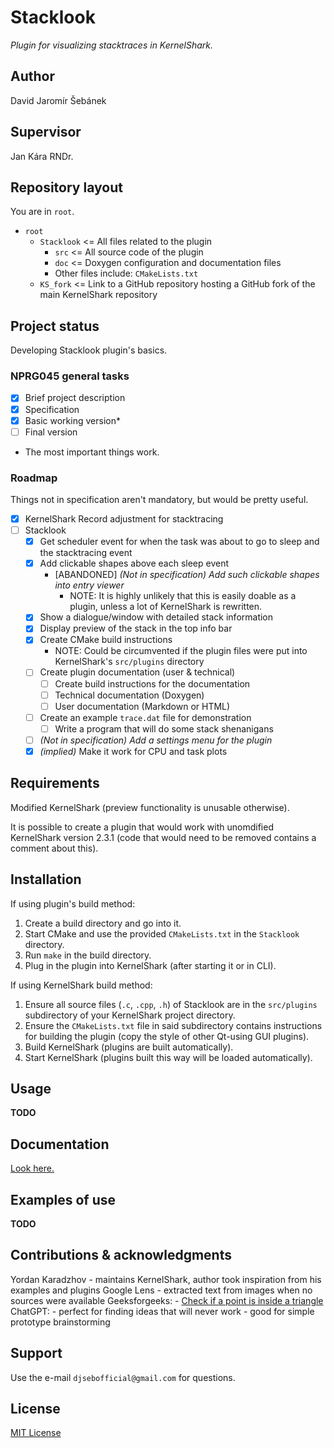 # Stacklook
*Plugin for visualizing stacktraces in KernelShark.*

## Author

David Jaromír Šebánek

## Supervisor

Jan Kára RNDr.

## Repository layout

You are in `root`.

- `root`
    - `Stacklook` <= All files related to the plugin
        - `src` <= All source code of the plugin
        - `doc` <= Doxygen configuration and documentation files
        - Other files include: `CMakeLists.txt`
    - `KS_fork` <= Link to a GitHub repository hosting a GitHub fork of the main KernelShark repository


## Project status

Developing Stacklook plugin's basics.

### NPRG045 general tasks

- [x] Brief project description
- [x] Specification
- [x] Basic working version*
- [ ] Final version

* The most important things work.

### Roadmap

Things not in specification aren't mandatory, but would be pretty useful.

- [x] KernelShark Record adjustment for stacktracing
- [ ] Stacklook
    * [x] Get scheduler event for when the task was about to go to sleep and the stacktracing event
    * [x] Add clickable shapes above each sleep event
        * [ABANDONED] *(Not in specification) Add such clickable shapes into entry viewer*
            * NOTE: It is highly unlikely that this is easily doable as a plugin, unless a lot of KernelShark is rewritten.
    * [x] Show a dialogue/window with detailed stack information
    * [x] Display preview of the stack in the top info bar
    * [x] Create CMake build instructions
        * NOTE: Could be circumvented if the plugin files were put into KernelShark's `src/plugins` directory
    * [ ] Create plugin documentation (user & technical)
        <!-- NOTE: Limit thyself, author -->
        * [ ] Create build instructions for the documentation
        * [ ] Technical documentation (Doxygen)
        * [ ] User documentation (Markdown or HTML)
    * [ ] Create an example `trace.dat` file for demonstration
        * [ ] Write a program that will do some stack shenanigans
    * [ ] *(Not in specification) Add a settings menu for the plugin*
    * [x] *(implied)* Make it work for CPU and task plots

## Requirements

Modified KernelShark (preview functionality is unusable otherwise).

It is possible to create a plugin that would work with unomdified
KernelShark version 2.3.1 (code that would need to be removed
contains a comment about this).

## Installation

If using plugin's build method:

1) Create a build directory and go into it.
2) Start CMake and use the provided `CMakeLists.txt` in the `Stacklook` directory.
3) Run `make` in the build directory.
4) Plug in the plugin into KernelShark (after starting it or in CLI).

If using KernelShark build method:

1) Ensure all source files (`.c`, `.cpp`, `.h`) of Stacklook are in the `src/plugins` subdirectory of your KernelShark project directory.
2) Ensure the `CMakeLists.txt` file in said subdirectory contains instructions for building the plugin (copy the style of other Qt-using GUI plugins).
3) Build KernelShark (plugins are built automatically).
4) Start KernelShark (plugins built this way will be loaded automatically).


## Usage

**TODO**

## Documentation

[Look here.](./Stacklook/doc)

## Examples of use

**TODO**

## Contributions & acknowledgments

Yordan Karadzhov - maintains KernelShark, author took inspiration from his examples and plugins
Google Lens - extracted text from images when no sources were available
Geeksforgeeks:
    - [Check if a point is inside a triangle](https://www.geeksforgeeks.org/check-whether-a-given-point-lies-inside-a-triangle-or-not/)
ChatGPT:
    - perfect for finding ideas that will never work
    - good for simple prototype brainstorming

## Support

Use the e-mail `djsebofficial@gmail.com` for questions.

## License

[MIT License](./LICENSE)
